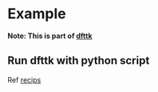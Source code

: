 # Example

**Note: This is part of [dfttk](https://github.com/PhasesResearchLab/dfttk)**

## Run dfttk with python script

Ref [recips](https://github.com/PhasesResearchLab/dfttk/blob/master/docs/recipes.rst)




